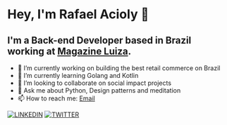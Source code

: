 # Hey, I'm Rafael Acioly 👋
## I'm a Back-end Developer based in Brazil working at [Magazine Luiza](http://magazineluiza.com.br/).

- 🔭 I’m currently working on building the best retail commerce on Brazil
- 🌱 I’m currently learning Golang and Kotlin
- 👯 I’m looking to collaborate on social impact projects
- 💬 Ask me about Python, Design patterns and meditation
- 📫 How to reach me: [Email](aciolyr@gmail.com)

[![LINKEDIN](https://img.shields.io/badge/Linkedin-black?style=for-the-badge&logo=linkedin)](https://www.linkedin.com/in/rafaelacioly/)
[![TWITTER](https://img.shields.io/badge/Twitter-black?style=for-the-badge&logo=twitter)](https://twitter.com/r_acioly)
